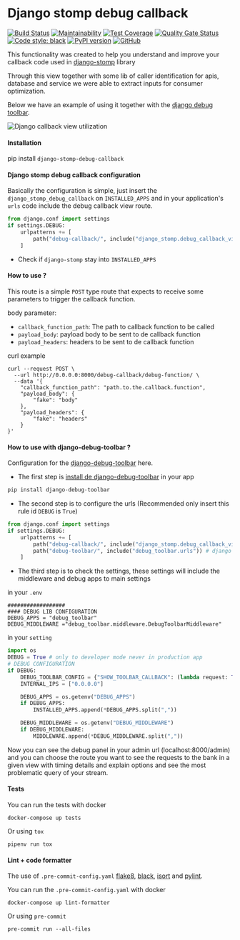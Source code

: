 # Django stomp debug callback

[![Build Status](https://dev.azure.com/juntos-somos-mais-loyalty/python/_apis/build/status/django-stomp-debug-callback?branchName=master)](https://dev.azure.com/juntos-somos-mais-loyalty/python/_build/latest?definitionId=272&branchName=master)
[![Maintainability](https://sonarcloud.io/api/project_badges/measure?project=juntossomosmais_django-stomp-debug-callback&metric=sqale_rating)](https://sonarcloud.io/dashboard?id=juntossomosmais_django-stomp-debug-callback)
[![Test Coverage](https://sonarcloud.io/api/project_badges/measure?project=juntossomosmais_django-stomp-debug-callback&metric=coverage)](https://sonarcloud.io/dashboard?id=juntossomosmais_django-stomp-debug-callback)
[![Quality Gate Status](https://sonarcloud.io/api/project_badges/measure?project=juntossomosmais_django-stomp-debug-callback&metric=alert_status&token=edc3f4783b528b9c532e571bd14551c754b01d98)](https://sonarcloud.io/summary/new_code?id=juntossomosmais_django-stomp-debug-callback)
[![Code style: black](https://img.shields.io/badge/code%20style-black-000000.svg)](https://github.com/ambv/black)
[![PyPI version](https://badge.fury.io/py/django-stomp-debug-callback.svg)](https://badge.fury.io/py/django-stomp-debug-callback)
[![GitHub](https://img.shields.io/github/license/mashape/apistatus.svg)](https://github.com/juntossomosmais/django-stomp-debug-callback/blob/master/LICENSE)

This functionality was created to help you understand and improve your callback code used in [django-stomp](https://github.com/juntossomosmais/django-stomp) library

Through this view together with some lib of caller identification for apis, database and service we were able to extract inputs for consumer optimization.

Below we have an example of using it together with the [django debug toolbar](https://django-debug-toolbar.readthedocs.io/en/latest/).

![Django callback view utilization](docs/example.gif?raw=true)

####  Installation
pip install `django-stomp-debug-callback`

#### Django stomp debug callback configuration

Basically the configuration is simple, just insert the `django_stomp_debug_callback` on `INSTALLED_APPS` and 
in your application's `urls` code include the debug callback view route.
```python
from django.conf import settings
if settings.DEBUG:
    urlpatterns += [
        path("debug-callback/", include("django_stomp.debug_callback_view.urls")),
    ]
```

* Check if `django-stomp` stay into `INSTALLED_APPS` 

#### How to use ?

This route is a simple `POST` type route that expects to receive some parameters to trigger the callback function.

body parameter:
* `callback_function_path`: The path to callback function to be called
* `payload_body`: payload body to be sent to de callback function
* `payload_headers`: headers to be sent to de callback function

curl example
```curl
curl --request POST \
  --url http://0.0.0.0:8000/debug-callback/debug-function/ \
  --data '{
	"callback_function_path": "path.to.the.callback.function",
	"payload_body": {
		"fake": "body"
	},
	"payload_headers": {
		"fake": "headers"
	}
}'
```

#### How to use with django-debug-toolbar ?

Configuration for the [django-debug-toolbar](https://django-debug-toolbar.readthedocs.io/en/latest/) here.

* The first step is [install de django-debug-toolbar](https://django-debug-toolbar.readthedocs.io/en/latest/installation.html) in your app
```python
pip install django-debug-toolbar
```

* The second step is to configure the urls (Recommended only insert this rule id `DEBUG` is `True`)
```python
from django.conf import settings
if settings.DEBUG:
    urlpatterns += [
        path("debug-callback/", include("django_stomp.debug_callback_view.urls")), # django stomp callback view
        path("debug-toolbar/", include("debug_toolbar.urls")) # django debug toolbar
    ]
```

* The third step is to check the settings, these settings will include the middleware and debug apps to main settings

in your `.env`
```shell
##################
#### DEBUG LIB CONFIGURATION
DEBUG_APPS = "debug_toolbar"
DEBUG_MIDDLEWARE ="debug_toolbar.middleware.DebugToolbarMiddleware"
```

in your `setting`
```python
import os
DEBUG = True # only to developer mode never in production app
# DEBUG CONFIGURATION
if DEBUG:
    DEBUG_TOOLBAR_CONFIG = {"SHOW_TOOLBAR_CALLBACK": (lambda request: True)}
    INTERNAL_IPS = ["0.0.0.0"]

    DEBUG_APPS = os.getenv("DEBUG_APPS")
    if DEBUG_APPS:
        INSTALLED_APPS.append(*DEBUG_APPS.split(","))

    DEBUG_MIDDLEWARE = os.getenv("DEBUG_MIDDLEWARE")
    if DEBUG_MIDDLEWARE:
        MIDDLEWARE.append(*DEBUG_MIDDLEWARE.split(","))
```

Now you can see the debug panel in your admin url (localhost:8000/admin) and you can choose the route you want to see the requests to the bank in a given view with timing details and explain options and see the most problematic query of your stream.

#### Tests
You can run the tests with docker

```shell
docker-compose up tests
```

Or using `tox`

```shell
pipenv run tox
```

#### Lint + code formatter
The use of `.pre-commit-config.yaml` [flake8](https://github.com/pycqa/flake8), [black](https://black.readthedocs.io/en/stable/), [isort](https://pycqa.github.io/isort/) and [pylint](https://pylint.org/). 

You can run the `.pre-commit-config.yaml` with docker

```shell
docker-compose up lint-formatter
```

Or using `pre-commit`

```shell
pre-commit run --all-files
```